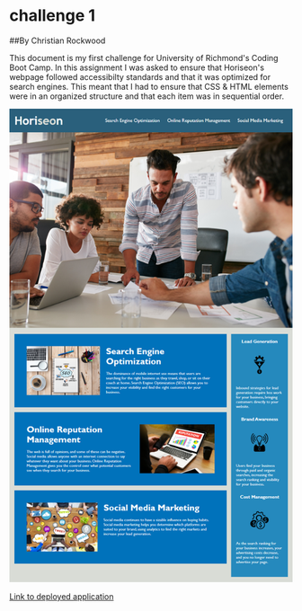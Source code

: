 # challenge 1
##By Christian Rockwood

This document is my first challenge for University of Richmond's Coding Boot Camp.
In this assignment I was asked to ensure that Horiseon's webpage followed accessibilty standards and that it was optimized for search engines. This meant that I had to ensure that CSS & HTML elements were in an organized structure and that each item was in sequential order.


![Getting Started](./assets/images/Horiseon%20mock%20up.png)

[Link to deployed application](https://rockwoodc.github.io/Horiseon-Website-Refactoring/)